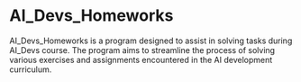 # AI_Devs_Homeworks
AI_Devs_Homeworks is a program designed to assist in solving tasks during AI_Devs course. The program aims to streamline the process of solving various exercises and assignments encountered in the AI development curriculum.
